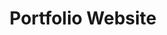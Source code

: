 ---
title: Portfolio Website
project_name: personal-portfolio
headline: Persönliche Portfolio Webseite
description: 'Empower your NuxtJS application with @nuxt/content module: write in a content/ directory and fetch your Markdown, JSON, YAML and CSV files through a MongoDB like API, acting as a Git-based Headless CMS.'
url: https://rupert-br.github.io/Portfolio
urlCopy: Personal URL
hero_image: yosemite.jpg
technologies: 
 - NuxtJS
 - HTML
 - TailwindCSS
---